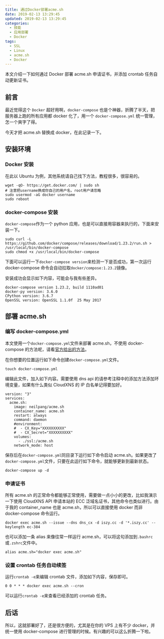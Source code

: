 ```yaml
---
title: 通过Docker部署acme.sh
date: 2019-02-13 13:29:45
updated: 2019-02-13 13:29:45
categories:
  - 技能
  - 应用部署
  - Docker
tags:
  - SSL
  - Linux
  - acme.sh
  - Docker
---
```


本文介绍一下如何通过 Docker 部署 acme.sh 申请证书，并添加 crontab 任务自动更新证书。

<!--more-->

## 前言

最近觉得这个 `Docker` 超好用啊，`docker-compose` 也是个神器，折腾了半天，把服务器上跑的所有应用都 docker 化了，用一个 `docker-compose.yml` 统一管理，怎一个爽字了得。

今天才把 acme.sh 替换成 docker，在此记录一下。

## 安装环境

### Docker 安装

在此以 Ubuntu 为例，其他系统请自己找下方法，教程很多，很容易的。

```shell
wget -qO- https://get.docker.com/ | sudo sh
# 注意把username换成你自己的用户名，root用户请忽略
sudo usermod -aG docker username
sudo reboot
```

### docker-compose 安装

`docker-compose`作为一个 python 应用，也是可以直接用容器来执行的，下面来安装一下。

```shell
sudo curl -L https://github.com/docker/compose/releases/download/1.23.2/run.sh > /usr/local/bin/docker-compose
sudo chmod +x /usr/local/bin/docker-compose
```

下面可以运行一下`docker-compose version`来检测一下是否成功，第一次运行 docker-compose 命令会自动拉取`docker/compose:1.23.2`镜像。

安装成功会显示如下内容，可能会与我有些差异。

```
docker-compose version 1.23.2, build 1110ad01
docker-py version: 3.6.0
CPython version: 3.6.7
OpenSSL version: OpenSSL 1.1.0f  25 May 2017
```

## 部署 acme.sh

### 编写 docker-compose.yml

本文使用一个`docker-compose.yml`文件来部署 acme.sh，不使用 docker-compose 的方法呢，请看[官方给出的方法](https://github.com/Neilpang/acme.sh/wiki/Run-acme.sh-in-docker)。

在你想要的位置运行如下命令创建`docker-compose.yml`文件。

```shell
touch docker-compose.yml
```

编辑此文件，加入如下内容。需要使用 dns api 的请参考注释中的添加方法添加环境变量，如果有什么类似 CloudXNS 的 IP 白名单记得要加好。

```shell
version: "3"
services:
  acme.sh:
    image: neilpang/acme.sh
    container_name: acme.sh
    restart: always
    command: daemon
    #environment:
    #  - CX_Key="XXXXXXXXXX"
    #  - CX_Secret="XXXXXXXXXX"
    volumes:
      - ./ssl:/acme.sh
    network_mode: host
```

保存后在`docker-compose.yml`同目录下运行如下命令启动 acme.sh。如果更改了`docker-compose.yml`文件，只要在此运行如下命令，就能够更新到最新状态。

```shell
docker-compose up -d
```

### 申请证书

所有 acme.sh 的正常命令都能够正常使用，需要做一点小小的更改，比如我演示一下使用 CloudXNS API 申请本站的 ECC 泛域名证书，其他命令也类似进行。由于我的 container_name 也是 acme.sh，所以可以直接使用 docker 而非 docker-compose 命令运行。

```shell
docker exec acme.sh --issue --dns dns_cx -d iszy.cc -d '*.iszy.cc' --keylength ec-384
```

也可以添加一条 alias 来像往常一样运行 acme.sh，可以将这句添加到`.bashrc`或`.zshrc`文件中。

```shell
alias acme.sh="docker exec acme.sh"
```

### 设置 crontab 任务自动续签

运行`crontab -e`来编辑 crontab 文件，添加如下内容，保存即可。

```
0 0 * * * docker exec acme.sh --cron
```

可以运行`crontab -e`来查看已经添加的 crontab 任务。

## 后话

所以，这就部署好了，还是很方便的，尤其是在你的 VPS 上有不少 docker，并统一使用 docker-compose 进行管理的时候。有兴趣的可以这么折腾一下啦。
